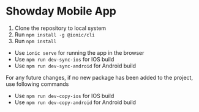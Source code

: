# Showday Mobile App

1. Clone the repository to local system
2. Run `npm install -g @ionic/cli`
3. Run `npm install`
- Use `ionic serve` for running the app in the browser
- Use `npm run dev-sync-ios` for IOS build
- Use `npm run dev-sync-android` for Android build

For any future changes, if no new package has been added to the project, use following commands

- Use `npm run dev-copy-ios` for IOS build
- Use `npm run dev-copy-android` for Android build
